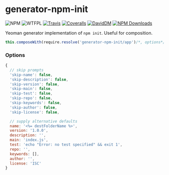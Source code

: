 # generator-npm-init

![NPM](https://img.shields.io/npm/v/generator-npm-init.svg)
![WTFPL](https://img.shields.io/npm/l/generator-npm-init.svg)
[![Travis](https://img.shields.io/travis/caseyWebb/generator-npm-init.svg)](https://travis-ci.org/caseyWebb/generator-npm-init)
[![Coveralls](https://coveralls.io/repos/github/caseyWebb/generator-npm-init/badge.svg?branch=master)](https://coveralls.io/github/caseyWebb/generator-npm-init?branch=master)
[![DavidDM](https://img.shields.io/david/caseyWebb/generator-npm-init.svg)](https://david-dm.org/caseyWebb/generator-npm-init)
[![NPM Downloads](https://img.shields.io/npm/dt/generator-npm-init.svg?maxAge=2592000)](http://npm-stat.com/charts.html?package=generator-npm-init&author=&from=&to=)

Yeoman generator implementation of `npm init`. Useful for composition.

```javascript
this.composeWith(require.resolve('generator-npm-init/app')/*, options*/)
```

### Options

```javascript
{
  // skip prompts
  'skip-name': false,
  'skip-description': false,
  'skip-version': false,
  'skip-main': false,
  'skip-test': false,
  'skip-repo': false,
  'skip-keywords': false,
  'skip-author': false,
  'skip-license': false,

  // supply alternative defaults
  name: '<%= destFolderName %>',
  version: '1.0.0',
  description: '',
  main: 'index.js',
  test: 'echo "Error: no test specified" && exit 1',
  repo: '',
  keywords: [],
  author: '',
  license: 'ISC'
}
```
